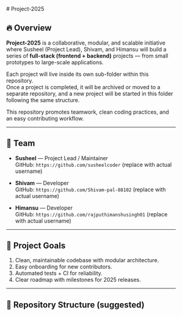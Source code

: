 
<div  style="background-image: url('image.png'); background-size: cover; padding: 30px; border-radius: 15px;">
# Project-2025

<!-- ![Project-2025](image.png) -->

## 🔥 Overview
**Project-2025** is a collaborative, modular, and scalable initiative where Susheel (Project Lead), Shivam, and Himansu will build a series of **full-stack (frontend + backend)** projects — from small prototypes to large-scale applications.

Each project will live inside its own sub-folder within this repository.  
Once a project is completed, it will be archived or moved to a separate repository, and a new project will be started in this folder following the same structure.

This repository promotes teamwork, clean coding practices, and an easy contributing workflow.


---

## 👥 Team
- **Susheel** — Project Lead / Maintainer  
  GitHub: `https://github.com/susheelcoder` (replace with actual username)

- **Shivam** — Developer  
  GitHub: `https://github.com/Shivam-pal-88102` (replace with actual username)

- **Himansu** — Developer  
  GitHub: `https://github.com/rajputhimanshusingh01` (replace with actual username)



---

## 🧭 Project Goals
1. Clean, maintainable codebase with modular architecture.  
2. Easy onboarding for new contributors.  
3. Automated tests + CI for reliability.  
4. Clear roadmap with milestones for 2025 releases.

---

## 📁 Repository Structure (suggested)








